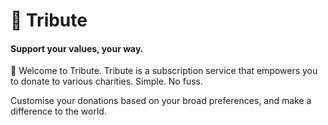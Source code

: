 # 🌱 Tribute

#### Support your values, your way.

🎉 Welcome to Tribute. Tribute is a subscription service that empowers you to donate to various charities. Simple. No fuss.

Customise your donations based on your broad preferences, and make a difference to the world.
